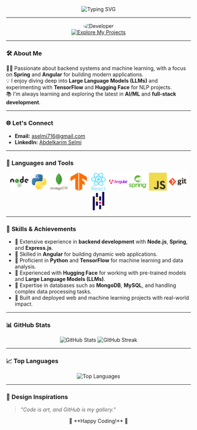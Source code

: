 <div align="center">
  <img src="https://readme-typing-svg.herokuapp.com?font=Fira+Code&weight=600&size=24&pause=1000&color=007bff&center=true&vCenter=true&width=435&lines=Hi+%F0%9F%91%8B%2C+I'm+Abdelkarim!;Backend+Developer+%26+ML+Enthusiast;Based+in+Tunisia+%E2%9C%8F%EF%B8%8F" alt="Typing SVG" />
</div>

---

<div align="center">
  <img src="https://i.pinimg.com/originals/54/e3/7d/54e37d8074ebcde1d96c77d7b2a7f310.gif" alt="Developer" width="300" height="300" style="border-radius: 50%;">
</div>

<div align="center">
  <a href="https://abdo-portfolio1.vercel.app/" target="_blank">
    <img src="https://img.shields.io/badge/Explore%20My%20Projects-%23007bff?style=for-the-badge&logo=github&logoColor=white" alt="Explore My Projects">
  </a>
</div>

---

### 🛠 **About Me**
👨‍💻 Passionate about backend systems and machine learning, with a focus on **Spring** and **Angular** for building modern applications.  
💡 I enjoy diving deep into **Large Language Models (LLMs)** and experimenting with **TensorFlow** and **Hugging Face** for NLP projects.  
📚 I'm always learning and exploring the latest in **AI/ML** and **full-stack development**.

---

### 🌐 **Let's Connect**
- **Email:** [aselmi716@gmail.com](mailto:aselmi716@gmail.com)  
- **LinkedIn:** [Abdelkarim Selmi](https://www.linkedin.com/in/abdelkarim-selmi)  

---

### 🧰 **Languages and Tools**

<div align="center">
  <img src="https://raw.githubusercontent.com/devicons/devicon/master/icons/nodejs/nodejs-original-wordmark.svg" alt="Node.js" width="50" height="50">
  <img src="https://raw.githubusercontent.com/devicons/devicon/master/icons/python/python-original.svg" alt="Python" width="50" height="50">
  <img src="https://raw.githubusercontent.com/devicons/devicon/master/icons/mongodb/mongodb-original-wordmark.svg" alt="MongoDB" width="50" height="50">
  <img src="https://raw.githubusercontent.com/devicons/devicon/master/icons/tensorflow/tensorflow-original.svg" alt="TensorFlow" width="50" height="50">
  <img src="https://raw.githubusercontent.com/devicons/devicon/master/icons/react/react-original-wordmark.svg" alt="React" width="50" height="50">
  <img src="https://raw.githubusercontent.com/devicons/devicon/master/icons/angular/angular-original-wordmark.svg" alt="Angular" width="50" height="50">
  <img src="https://raw.githubusercontent.com/devicons/devicon/master/icons/spring/spring-original-wordmark.svg" alt="Spring" width="50" height="50">
  <img src="https://raw.githubusercontent.com/devicons/devicon/master/icons/javascript/javascript-original.svg" alt="JavaScript" width="50" height="50">
  <img src="https://raw.githubusercontent.com/devicons/devicon/master/icons/git/git-original-wordmark.svg" alt="Git" width="50" height="50">
  <img src="https://raw.githubusercontent.com/devicons/devicon/master/icons/pandas/pandas-original.svg" alt="Pandas" width="50" height="50">
</div>

---

### 🚀 **Skills & Achievements**
- 🔹 Extensive experience in **backend development** with **Node.js**, **Spring**, and **Express.js**.  
- 🔹 Skilled in **Angular** for building dynamic web applications.  
- 🔹 Proficient in **Python** and **TensorFlow** for machine learning and data analysis.  
- 🔹 Experienced with **Hugging Face** for working with pre-trained models and **Large Language Models (LLMs)**.  
- 🔹 Expertise in databases such as **MongoDB**, **MySQL**, and handling complex data processing tasks.  
- 🔹 Built and deployed web and machine learning projects with real-world impact.

---

### 📊 **GitHub Stats**
<div align="center">
  <img src="https://github-readme-stats.vercel.app/api?username=abdelkarimse&show_icons=true&theme=radical" alt="GitHub Stats" height="165">
  <img src="https://github-readme-streak-stats.herokuapp.com/?user=abdelkarimse&theme=radical" alt="GitHub Streak" height="165">
</div>

---

### 📈 **Top Languages**
<div align="center">
  <img src="https://github-readme-stats.vercel.app/api/top-langs/?username=abdelkarimse&layout=compact&theme=radical" alt="Top Languages">
</div>

---

### 🎨 **Design Inspirations**
> *"Code is art, and GitHub is my gallery."*  

<div align="center">
  🚀 **Happy Coding!** 🚀  
</div>
